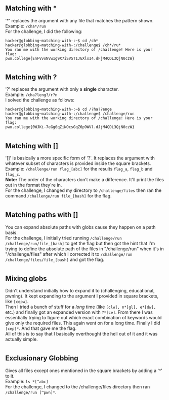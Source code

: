 ## Matching with *
\'*' replaces the argument with any file that matches the pattern shown. <br>
Example: ```/cha*/run``` <br>
For the challenge, I did the following:
```
hacker@globbing~matching-with-:~$ cd /ch*
hacker@globbing~matching-with-:/challenge$ /ch*/ru*
You ran me with the working directory of /challenge! Here is your flag:
pwn.college{EnFVvoNVw1g9X7iSVST1JGXlxI4.dFjM4QDL3QjN0czW}
```
#
## Matching with ?
'?' replaces the argument with only a **single** character. <br>
Example: ```/cha?leng?/r?n``` <br>
I solved the challenge as follows:
```
hacker@globbing~matching-with-:~$ cd /?ha??enge
hacker@globbing~matching-with-:/challenge$ /challenge/run
You ran me with the working directory of /challenge! Here is your flag:
pwn.college{0WJKi-7eGg0qZiNOcsGqZ6p9WVl.dJjM4QDL3QjN0czW}
```
#
## Matching with []
\'[]' is basically a more specific form of '?'. It replaces the argument with whatever subset of characters is provided inside the square brackets. <br>
Example: ```/challenge/run flag_[abc]``` for the results ```flag_a```, ```flag_b``` and ```flag_c```. <br>
**Note:** The order of the characters don't make a difference. It'll print the files out in the format they're in. <br>
For the challenge, I changed my directory to ```/challenge/files``` then ran the command ```/challenge/run file_[bash]``` for the flag.
#
## Matching paths with []
You can expand absolute paths with globs cause they happen on a path basis. <br> 
For the challenge, I initially tried running ```/challenge/run /challenge/run/file_[bash]``` to get the flag but then got the hint that I'm trying to define the absolute path of the files in "/challenge/run" when it's in "/challenge/files" after which I corrected it to ```/challenge/run /challenge/files/file_[bash]``` and got the flag. 
#
## Mixing globs
Didn't understand initially how to expand it to (challenging, educational, pwning). It kept expanding to the argument I provided in square brackets, like ```[cepw]```. <br>
Then I tried a bunch of stuff for a _long_ time (like ```[clw], n*[gl], e*[dw], ``` etc.) and finally got an expanded version with ```?*[ce]```. From there I was essentially trying to figure out which exact combination of keywords would give only the required files. This again went on for a long time. Finally I did ```[cep]*```. And that gave me the flag. <br> 
All of this is to say that I basically overthought the hell out of it and it was actually simple. 
#
## Exclusionary Globbing
Gives all files except ones mentioned in the square brackets by adding a '^' to it. <br> 
Example: ```ls *[^abc]``` <br>
For the challenge, I changed to the /challenge/files directory then ran  ```/challenge/run [^pwn]*```.
